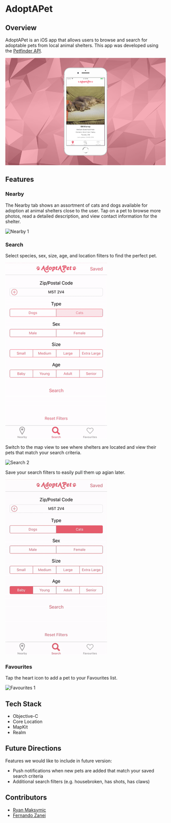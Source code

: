 # AdoptAPet

## Overview
AdoptAPet is an iOS app that allows users to browse and search for adoptable pets from local animal shelters. This app was developed using the [Petfinder API](https://www.petfinder.com/developers/api-docs).

![AdoptAPet](Documentation/AdoptAPet.png)


## Features

### Nearby

The Nearby tab shows an assortment of cats and dogs available for adoption at animal shelters close to the user. Tap on a pet to browse more photos, read a detailed description, and view contact information for the shelter.

![Nearby 1](Documentation/AdoptAPet_1.gif)


### Search

Select species, sex, size, age, and location filters to find the perfect pet.

![Search 1](Documentation/AdoptAPet_2.gif)

Switch to the map view to see where shelters are located and view their pets that match your search criteria.

![Search 2](Documentation/AdoptAPet_3.gif)

Save your search filters to easily pull them up agian later.

![Search 3](Documentation/AdoptAPet_4.gif)


### Favourites

Tap the heart icon to add a pet to your Favourites list.

![Favourites 1](Documentation/AdoptAPet_5.gif)


## Tech Stack

* Objective-C
* Core Location
* MapKit
* Realm


## Future Directions

Features we would like to include in future version:
* Push notifications when new pets are added that match your saved search criteria
* Additional search filters (e.g. housebroken, has shots, has claws)


## Contributors
* [Ryan Maksymic](https://github.com/ryanmaksymic)
* [Fernando Zanei](https://github.com/fernandozanei)
